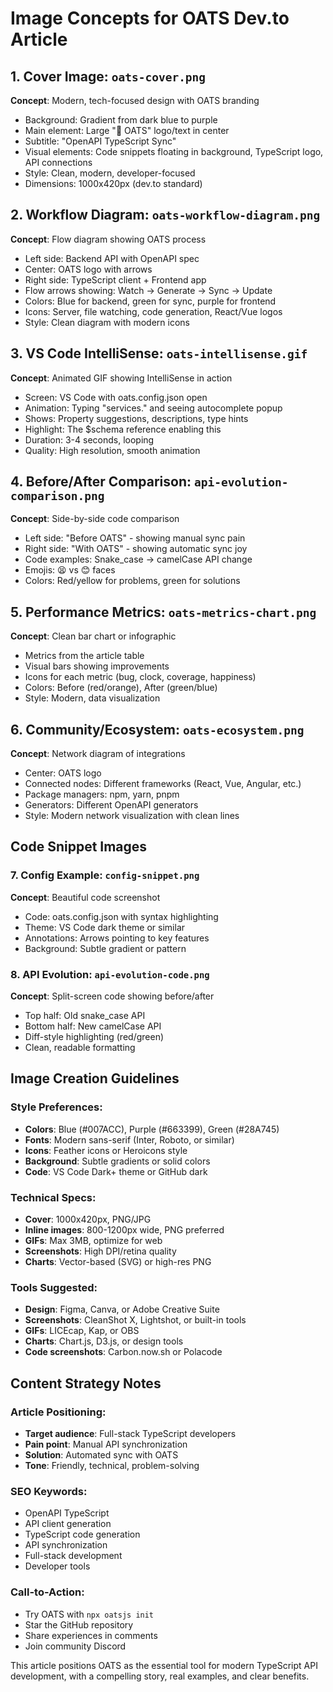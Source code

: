 # Image Concepts for OATS Dev.to Article

## 1. Cover Image: `oats-cover.png`
**Concept**: Modern, tech-focused design with OATS branding
- Background: Gradient from dark blue to purple
- Main element: Large "🌾 OATS" logo/text in center
- Subtitle: "OpenAPI TypeScript Sync"
- Visual elements: Code snippets floating in background, TypeScript logo, API connections
- Style: Clean, modern, developer-focused
- Dimensions: 1000x420px (dev.to standard)

## 2. Workflow Diagram: `oats-workflow-diagram.png`
**Concept**: Flow diagram showing OATS process
- Left side: Backend API with OpenAPI spec
- Center: OATS logo with arrows
- Right side: TypeScript client + Frontend app
- Flow arrows showing: Watch → Generate → Sync → Update
- Colors: Blue for backend, green for sync, purple for frontend
- Icons: Server, file watching, code generation, React/Vue logos
- Style: Clean diagram with modern icons

## 3. VS Code IntelliSense: `oats-intellisense.gif`
**Concept**: Animated GIF showing IntelliSense in action
- Screen: VS Code with oats.config.json open
- Animation: Typing "services." and seeing autocomplete popup
- Shows: Property suggestions, descriptions, type hints
- Highlight: The $schema reference enabling this
- Duration: 3-4 seconds, looping
- Quality: High resolution, smooth animation

## 4. Before/After Comparison: `api-evolution-comparison.png`
**Concept**: Side-by-side code comparison
- Left side: "Before OATS" - showing manual sync pain
- Right side: "With OATS" - showing automatic sync joy
- Code examples: Snake_case → camelCase API change
- Emojis: 😫 vs 😊 faces
- Colors: Red/yellow for problems, green for solutions

## 5. Performance Metrics: `oats-metrics-chart.png`
**Concept**: Clean bar chart or infographic
- Metrics from the article table
- Visual bars showing improvements
- Icons for each metric (bug, clock, coverage, happiness)
- Colors: Before (red/orange), After (green/blue)
- Style: Modern, data visualization

## 6. Community/Ecosystem: `oats-ecosystem.png`
**Concept**: Network diagram of integrations
- Center: OATS logo
- Connected nodes: Different frameworks (React, Vue, Angular, etc.)
- Package managers: npm, yarn, pnpm
- Generators: Different OpenAPI generators
- Style: Modern network visualization with clean lines

## Code Snippet Images

### 7. Config Example: `config-snippet.png`
**Concept**: Beautiful code screenshot
- Code: oats.config.json with syntax highlighting
- Theme: VS Code dark theme or similar
- Annotations: Arrows pointing to key features
- Background: Subtle gradient or pattern

### 8. API Evolution: `api-evolution-code.png`
**Concept**: Split-screen code showing before/after
- Top half: Old snake_case API
- Bottom half: New camelCase API
- Diff-style highlighting (red/green)
- Clean, readable formatting

## Image Creation Guidelines

### Style Preferences:
- **Colors**: Blue (#007ACC), Purple (#663399), Green (#28A745)
- **Fonts**: Modern sans-serif (Inter, Roboto, or similar)
- **Icons**: Feather icons or Heroicons style
- **Background**: Subtle gradients or solid colors
- **Code**: VS Code Dark+ theme or GitHub dark

### Technical Specs:
- **Cover**: 1000x420px, PNG/JPG
- **Inline images**: 800-1200px wide, PNG preferred
- **GIFs**: Max 3MB, optimize for web
- **Screenshots**: High DPI/retina quality
- **Charts**: Vector-based (SVG) or high-res PNG

### Tools Suggested:
- **Design**: Figma, Canva, or Adobe Creative Suite
- **Screenshots**: CleanShot X, Lightshot, or built-in tools
- **GIFs**: LICEcap, Kap, or OBS
- **Charts**: Chart.js, D3.js, or design tools
- **Code screenshots**: Carbon.now.sh or Polacode

## Content Strategy Notes

### Article Positioning:
- **Target audience**: Full-stack TypeScript developers
- **Pain point**: Manual API synchronization
- **Solution**: Automated sync with OATS
- **Tone**: Friendly, technical, problem-solving

### SEO Keywords:
- OpenAPI TypeScript
- API client generation
- TypeScript code generation
- API synchronization
- Full-stack development
- Developer tools

### Call-to-Action:
- Try OATS with `npx oatsjs init`
- Star the GitHub repository
- Share experiences in comments
- Join community Discord

This article positions OATS as the essential tool for modern TypeScript API development, with a compelling story, real examples, and clear benefits.